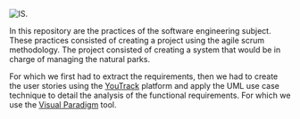 ![IS.](https://zimbronapps.com/wp-content/uploads/2017/08/Ingenier%C3%ADa-de-Software-1024x700.png)

In this repository are the practices of the software engineering subject. These practices consisted of creating a project using the agile scrum methodology. The project consisted of creating a system that would be in charge of managing the natural parks. 

For which we first had to extract the requirements, then we had to create the user stories using the [YouTrack](https://www.jetbrains.com/youtrack/) platform and apply the UML use case technique to detail the analysis of the functional requirements. For which we use the [Visual Paradigm](https://www.visual-paradigm.com/) tool.
